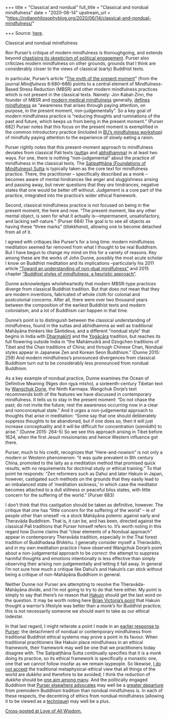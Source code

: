 +++
title = "Classical and nondual"
full_title = "Classical and nondual mindfulness"
date = "2020-06-14"
upstream_url = "https://indianphilosophyblog.org/2020/06/14/classical-and-nondual-mindfulness/"

+++
Source: [here](https://indianphilosophyblog.org/2020/06/14/classical-and-nondual-mindfulness/).

Classical and nondual mindfulness

Ron Purser’s critique of modern mindfulness is thoroughgoing, and
extends beyond [chastising its skepticism of political
engagement](http://loveofallwisdom.com/blog/2019/12/in-defence-of-mcmindfulness/).
Purser also criticizes modern mindfulness on other grounds, grounds that
I think are considerably closer to the views of classical (early)
Buddhist texts.

In particular, Purser’s article “[The myth of the present
moment](https://www.academia.edu/8070322/The_Myth_of_the_Present_Moment)”
(from the journal *Mindfulness* 6:680–686) points to a central element
of Mindfulness-Based Stress Reduction (MBSR) and other modern
mindfulness practices which is not present in the classical texts.
Namely: Jon Kabat-Zinn, the founder of MBSR and [modern medical
mindfulness](http://loveofallwisdom.com/blog/2016/01/of-mindfulness-meditation-buddhist-and-otherwise/)
generally, [defines
mindfulness](https://www.mindful.org/jon-kabat-zinn-defining-mindfulness/)
as “awareness that arises through paying attention, on purpose, in the
present moment, non-judgementally”. So a key goal of modern mindfulness
practice is “reducing thoughts and ruminations of the past and future,
which keeps us from being in the present moment.” (Purser 682) Purser
notes that this focus on the present moment is exemplified in the common
introductory practice (included in [BU’s mindfulness
workshop](http://loveofallwisdom.com/blog/2019/09/on-mindfulness/)) of
mindfully paying attention to the experience of slowly eating a raisin.

Purser rightly notes that this present-moment approach to mindfulness
deviates from classical Pali texts
([sutta](https://en.wikipedia.org/wiki/Sutta_Pi%E1%B9%ADaka)s and
[abhidhamma](https://en.wikipedia.org/wiki/Abhidhamma_Pi%E1%B9%ADaka))
in at least two ways. For one, there is nothing “non-judgemental” about
the practice of mindfulness in the classical texts. The [Satipaṭṭhāna
(Foundations of Mindfulness)
Sutta](https://www.accesstoinsight.org/lib/authors/nyanasatta/wheel019.html)
is typically taken as the core text for mindfulness practice. There, the
practitioner – specifically described as a monk –becomes aware of
mental hindrances like anger and sluggishness arising and passing away,
but never questions that they *are* hindrances, negative states that one
would be better off without. Judgement is a core part of the practice,
integrated into the practice’s wider ethical framework.

Second, classical mindfulness practice is not focused on being in the
present moment, the here and now. “The present moment, like any other
mental object, is seen for what it actually is—impermanent,
unsatisfactory, and lacking self-nature.” (Purser 684) The goal is to
see all objects as having these “three marks” (*tilakkhana*), allowing
one to become detached from all of it.

I agreed with critiques like Purser’s for a long time: modern
mindfulness meditation seemed far removed from what I thought to be real
Buddhism. But I have begun to change my mind on this for a variety of
reasons. Key among these are the works of John Dunne, possibly the most
acute scholar I know on Buddhist meditation and its implications
–particularly his 2011 article [“Toward an understanding of non-dual
mindfulness”](https://www.tandfonline.com/doi/abs/10.1080/14639947.2011.564820)
and 2015 chapter [“Buddhist styles of mindfulness: a heuristic
approach”](https://www.johnddunne.net/uploads/9/8/5/6/9856107/dunne_j_mindfulness_heuristic.pdf).

Dunne acknowledges wholeheartedly that modern MBSR-type practices
diverge from classical Buddhist tradition. But that does *not* mean that
they are modern inventions, fabricated of whole cloth for colonial and
postcolonial concerns. After all, there were over two thousand years
between the composition of the earliest Buddhist texts and modern
colonialism, and a lot of Buddhism can happen in that time.

Dunne’s point is to distinguish between the classical understanding of
mindfulness, found in the suttas and abhidhamma as well as traditional
Mahāyāna thinkers like Śāntideva, and a different “nondual style” that
begins in India with
[Dharmakīrti](https://plato.stanford.edu/entries/dharmakiirti/) and the
[Yogācāra](https://en.wikipedia.org/wiki/Yogachara) tradition, but
reaches its full flowering outside India in “the Mahāmudrā and Dzogchen
traditions of Tibet and the Chan traditions of China; and through
Chinese Chan, Nondual styles appear in Japanese Zen and Korean Seon
Buddhism.” (Dunne 2015: 259) And modern mindfulness’s pronounced
divergences from classical Buddhism turn out to be considerably less
pronounced from nondual Buddhism.

As a key example of nondual practice, Dunne examines the Ocean of
Definitive Meaning (Nges don rgya mtsho), a sixteenth-century Tibetan
text by [Wangchuk
Dorje](https://en.wikipedia.org/wiki/Wangchuk_Dorje,_9th_Karmapa_Lama),
the Ninth Karmapa. Wangchuk Dorje’s text recommends both of the features
we have discussed in contemporary mindfulness. It tells us to stay in
the present moment: “Do not chase the past; do not invite the future;
rest the awareness occurring now in a clear and nonconceptual state.”
And it urges a non-judgemental approach to thoughts that arise in
meditation: “Some say that one should deliberately suppress thoughts to
be abandoned, but if one does so, then it will just increase
conceptuality and it will be difficult for concentration (*samādhi*) to
arise.” (Dunne 2015: 264-5) So we see this approach arising in Tibet
before 1624, when the first Jesuit missionaries and hence Western
influence got there.

Purser, much to his credit, recognizes that “Here-and-nowism” is not
only a modern or Western phenomenon: “it was quite prevalent in 8th
century China, promoted to the laity as a meditation method that
promised quick results, with no requirements for doctrinal study or
ethical training.” To that point he responds: “Zen reformers such as
Dahui and later Hakuin in Japan, however, castigated such methods on the
grounds that they easily lead to an imbalanced state of ‘meditation
sickness,’ in which case the meditator becomes attached to a dull
stillness or peaceful bliss states, with little concern for the
suffering of the world.” (Purser 683)

I don’t think that this castigation should be taken as definitive,
however. The critique that one has “little concern for the suffering of
the world” – ie of people other than oneself –is a stock Mahāyāna
polemic against early and Theravāda Buddhism. That is, it can be, and
has been, directed against the classical Pali traditions that Purser
himself refers to. It’s worth noting in this regard how Dunne claims
that “clear elements of a Nondual approach” appear in contemporary
Theravāda tradition, especially in the Thai forest tradition of
Buddhadasa Bhikkhu. I generally consider myself a Theravādin, and in my
own meditation practice I have observed Wangchuk Dorje’s point about a
non-judgemental approach to be *correct*: the attempt to suppress
harmful thoughts and emotions intentionally is less effective than
simply observing their arising non-judgementally and letting it fall
away. In general I’m not sure how much a critique like Dahui’s and
Hakuin’s can stick without being a critique of non-Mahāyāna Buddhism in
general.

Neither Dunne nor Purser are attempting to resolve the
Theravāda-Mahāyāna divide, and I’m not going to try to do that here
either. My point is simply to say that there’s no reason that
[Hakuin](https://en.wikipedia.org/wiki/Hakuin_Ekaku) should get the last
word on the question. It may be worth noting here [Brian Victoria’s
point](https://en.wikipedia.org/wiki/Zen_at_War) that Hakuin thought a
warrior’s lifestyle was better than a monk’s for Buddhist practice; this
is not necessarily someone we should want to take as our ethical
lodestar.

In that last regard, I might reiterate a point I made in an [earlier
response to
Purser](http://loveofallwisdom.com/blog/2019/12/mcmindfulness-and-engaged-buddhism-the-twin-innovations/):
the detachment of nondual or contemporary mindfulness from traditional
Buddhist ethical systems may prove a point in its favour. When
traditional practitioners like Hakuin place mindfulness in an ethical
framework, their framework may well be one that we practitioners today
disagree with. The Satipaṭṭhāna Sutta continually specifies that it is a
*monk* doing its practice, so its ethical framework is specifically a
monastic one, one that we cannot follow insofar as we remain laypeople.
So likewise, [I do not
accept](http://loveofallwisdom.com/blog/2020/05/grappling-with-impermanence/)
the traditional metaphysical-ethical view that all things of the world
are *dukkha* and therefore to be avoided; I think the reduction of
*dukkha* should be [one aim among
many](http://loveofallwisdom.com/blog/2017/10/beyond-the-removal-of-suffering/).
And the politically engaged Buddhism that [Purser elsewhere
advocates](http://loveofallwisdom.com/blog/2019/12/mcmindfulness-and-engaged-buddhism-the-twin-innovations/)
may well be a [greater
departure](https://blogs.dickinson.edu/buddhistethics/2019/11/17/disengaged-buddhism/)
from premodern Buddhism tradition than nondual mindfulness is. In each
of these respects, the decentring of ethics from nondual mindfulness
(allowing it to be viewed as a
[technique](http://loveofallwisdom.com/blog/2009/06/when-is-a-philosophy-a-technique/))
may well be a plus.

[Cross-posted at Love of All
Wisdom.](http://loveofallwisdom.com/blog/2020/06/classical-and-nondual-mindfulness/)
